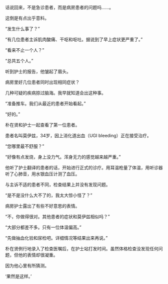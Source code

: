 话说回来，不是急诊患者，而是病房患者的问题吗……。

这倒是有点出乎意料。

“发生什么事了？”

“有几位患者主诉肌肉酸痛、干呕和呕吐。据说到了早上症状更严重了。”

“看来不止一个人？”

“总共五个人。”

听到护士的报告，他皱起了眉头。

病房里好几位患者同时出现相同症状？

几种可疑的疾病掠过脑海。我早就知道会出这种事。

“准备推车。我们从最近的患者开始看起。”

“好的。”

朴在贤和护士一起查看了第一位患者。

患者名叫莫伊兹，34岁，因上消化道出血（UGI bleeding）正在接受治疗。

“您哪里最不舒服？”

“好像有点发烧，身上没力气。浑身无力的感觉越来越严重。”

他听了护士翻译的患者的话，开始进行正式的诊疗。用耳温枪量了体温，用听诊器听了心肺音，用水银血压计测了血压。

与主诉不适的患者不同，检查结果上并没有发现问题。

“是不是没什么大不了的，我太大惊小怪了？”

病房护士露出了有些不好意思的表情。

“不，你做得很对。其他患者的症状和莫伊兹相似吗？”

“大部分都差不多。只有一位体温偏高。”

“先做抽血化验和尿检吧。详细情况等结果出来再说。”

朴在贤例行地录入了检查医嘱后，在护士站打发时间。虽然体格检查没发现任何问题，但他的表情却很凝重。

因为他心里有所猜测。

‘果然是这样。’